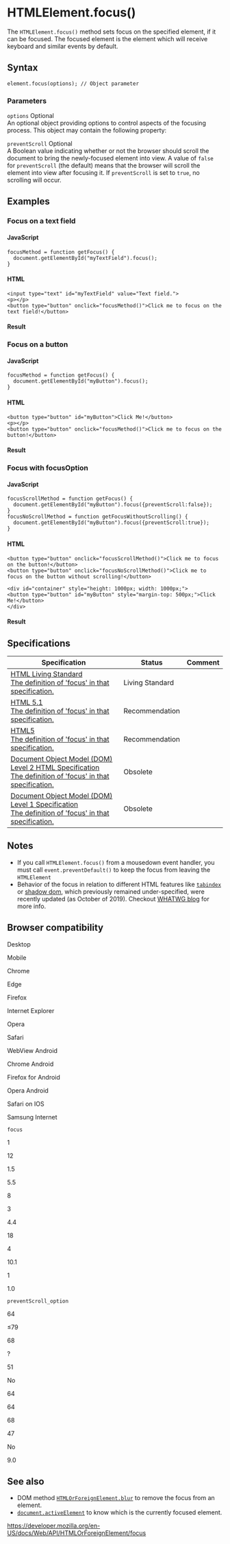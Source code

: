 HTMLElement.focus()
===================

The `HTMLElement.focus()` method sets focus on the specified element, if it can be focused. The focused element is the element which will receive keyboard and similar events by default.

Syntax
------

    element.focus(options); // Object parameter

### Parameters

 `options` <span class="badge inline optional">Optional</span>   
An optional object providing options to control aspects of the focusing process. This object may contain the following property:

 `preventScroll` <span class="badge inline optional">Optional</span>   
A Boolean value indicating whether or not the browser should scroll the document to bring the newly-focused element into view. A value of `false` for `preventScroll` (the default) means that the browser will scroll the element into view after focusing it. If `preventScroll` is set to `true`, no scrolling will occur.

Examples
--------

### Focus on a text field

#### JavaScript

    focusMethod = function getFocus() {
      document.getElementById("myTextField").focus();
    }

#### HTML

    <input type="text" id="myTextField" value="Text field.">
    <p></p>
    <button type="button" onclick="focusMethod()">Click me to focus on the text field!</button>

#### Result

### Focus on a button

#### JavaScript

    focusMethod = function getFocus() {
      document.getElementById("myButton").focus();
    }

#### HTML

    <button type="button" id="myButton">Click Me!</button>
    <p></p>
    <button type="button" onclick="focusMethod()">Click me to focus on the button!</button>

#### Result

### Focus with focusOption

#### JavaScript

    focusScrollMethod = function getFocus() {
      document.getElementById("myButton").focus({preventScroll:false});
    }
    focusNoScrollMethod = function getFocusWithoutScrolling() {
      document.getElementById("myButton").focus({preventScroll:true});
    }

#### HTML

    <button type="button" onclick="focusScrollMethod()">Click me to focus on the button!</button>
    <button type="button" onclick="focusNoScrollMethod()">Click me to focus on the button without scrolling!</button>

    <div id="container" style="height: 1000px; width: 1000px;">
    <button type="button" id="myButton" style="margin-top: 500px;">Click Me!</button>
    </div>

#### Result

Specifications
--------------

<table><thead><tr class="header"><th>Specification</th><th>Status</th><th>Comment</th></tr></thead><tbody><tr class="odd"><td><a href="https://html.spec.whatwg.org/multipage/editing.html#dom-focus">HTML Living Standard<br />
<span class="small">The definition of 'focus' in that specification.</span></a></td><td><span class="spec-living">Living Standard</span></td><td></td></tr><tr class="even"><td><a href="https://www.w3.org/TR/html51/editing.html#focus()-0">HTML 5.1<br />
<span class="small">The definition of 'focus' in that specification.</span></a></td><td><span class="spec-rec">Recommendation</span></td><td></td></tr><tr class="odd"><td><a href="https://www.w3.org/TR/html52/editing.html#dom-focus">HTML5<br />
<span class="small">The definition of 'focus' in that specification.</span></a></td><td><span class="spec-rec">Recommendation</span></td><td></td></tr><tr class="even"><td><a href="https://www.w3.org/TR/DOM-Level-2-HTML/html.html#ID-32130014">Document Object Model (DOM) Level 2 HTML Specification<br />
<span class="small">The definition of 'focus' in that specification.</span></a></td><td><span class="spec-obsolete">Obsolete</span></td><td></td></tr><tr class="odd"><td><a href="https://www.w3.org/TR/REC-DOM-Level-1/level-one-html.html#method-focus">Document Object Model (DOM) Level 1 Specification<br />
<span class="small">The definition of 'focus' in that specification.</span></a></td><td><span class="spec-obsolete">Obsolete</span></td><td></td></tr></tbody></table>

Notes
-----

-   If you call `HTMLElement.focus()` from a mousedown event handler, you must call `event.preventDefault()` to keep the focus from leaving the `HTMLElement`
-   Behavior of the focus in relation to different HTML features like [`tabindex`](https://developer.mozilla.org/en-US/docs/Web/HTML/Global_attributes#attr-tabindex) or [shadow dom](https://developer.mozilla.org/en-US/docs/Glossary/Shadow_tree), which previously remained under-specified, were recently updated (as October of 2019). Checkout [WHATWG blog](https://blog.whatwg.org/focusing-on-focus) for more info.

Browser compatibility
---------------------

Desktop

Mobile

Chrome

Edge

Firefox

Internet Explorer

Opera

Safari

WebView Android

Chrome Android

Firefox for Android

Opera Android

Safari on IOS

Samsung Internet

`focus`

1

12

1.5

5.5

8

3

4.4

18

4

10.1

1

1.0

`preventScroll_option`

64

≤79

68

?

51

No

64

64

68

47

No

9.0

See also
--------

-   DOM method [`HTMLOrForeignElement.blur`](blur) to remove the focus from an element.
-   [`document.activeElement`](../document/activeelement) to know which is the currently focused element.

<a href="https://developer.mozilla.org/en-US/docs/Web/API/HTMLOrForeignElement/focus" class="_attribution-link">https://developer.mozilla.org/en-US/docs/Web/API/HTMLOrForeignElement/focus</a>
